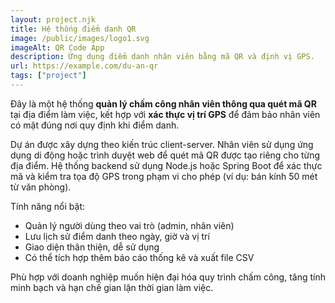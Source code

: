```yaml
---
layout: project.njk
title: Hệ thống điểm danh QR
image: /public/images/logo1.svg
imageAlt: QR Code App
description: Ứng dụng điểm danh nhân viên bằng mã QR và định vị GPS.
url: https://example.com/du-an-qr
tags: ["project"]
---
```


Đây là một hệ thống **quản lý chấm công nhân viên thông qua quét mã QR** tại địa điểm làm việc, kết hợp với **xác thực vị trí GPS** để đảm bảo nhân viên có mặt đúng nơi quy định khi điểm danh.

Dự án được xây dựng theo kiến trúc client-server. Nhân viên sử dụng ứng dụng di động hoặc trình duyệt web để quét mã QR được tạo riêng cho từng địa điểm. Hệ thống backend sử dụng Node.js hoặc Spring Boot để xác thực mã và kiểm tra tọa độ GPS trong phạm vi cho phép (ví dụ: bán kính 50 mét từ văn phòng).

Tính năng nổi bật:
- Quản lý người dùng theo vai trò (admin, nhân viên)
- Lưu lịch sử điểm danh theo ngày, giờ và vị trí
- Giao diện thân thiện, dễ sử dụng
- Có thể tích hợp thêm báo cáo thống kê và xuất file CSV

Phù hợp với doanh nghiệp muốn hiện đại hóa quy trình chấm công, tăng tính minh bạch và hạn chế gian lận thời gian làm việc.
